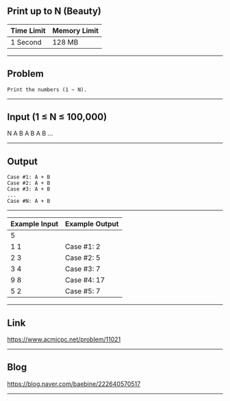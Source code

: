## **Print up to N (Beauty)**

| Time Limit | Memory Limit |
| --- | --- |
| 1 Second | 128 MB |

___

## Problem
```
Print the numbers (1 ~ N).
```

___

## Input (1 ≤ N ≤ 100,000)
N
A B
A B
A B
...

___

## Output
```
Case #1: A + B
Case #2: A + B
Case #3: A + B
...
Case #N: A + B
```

___

| Example Input | Example Output |
| --- | --- |
| 5 | |
| 1 1 | Case #1: 2 |
| 2 3 | Case #2: 5 |
| 3 4 | Case #3: 7 |
| 9 8 | Case #4: 17 |
| 5 2 | Case #5: 7 |

___

## Link
https://www.acmicpc.net/problem/11021

___

## Blog
https://blog.naver.com/baebine/222640570517

___
